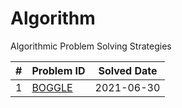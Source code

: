 # Algorithm
Algorithmic Problem Solving Strategies

|   #   |                             Problem ID                            | Solved Date | 
| ----- | ----------------------------------------------------------------- | ----------- |
|   1   | [BOGGLE](https://github.com/mocha-kim/algorithm/tree/main/boggle) |  2021-06-30 |
